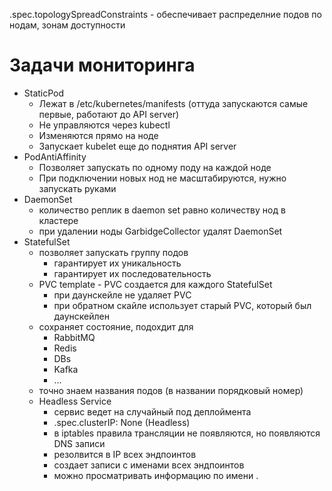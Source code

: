 <Pod>.spec.topologySpreadConstraints - обеспечивает распределние подов по нодам, зонам доступности

# Задачи мониторинга
- StaticPod 
  - Лежат в /etc/kubernetes/manifests (оттуда запускаются самые первые, работают до API server)
  - Не управляются через kubectl
  - Изменяются прямо на ноде
  - Запускает kubelet еще до поднятия API server
- PodAntiAffinity
  - Позволяет запускать по одному поду на каждой ноде
  - При подключении новых нод не масштабируются, нужно запускать руками
- DaemonSet
  - количество реплик в daemon set равно количеству нод в кластере
  - при удалении ноды GarbidgeCollector удалят DaemonSet
- StatefulSet
  - позволяет запускать группу подов
    - гарантирует их уникальность
    - гарантирует их последовательность
  - PVC template - PVC создается для каждого StatefulSet
    - при даунскейле не удаляет PVC
    - при обратном скайле использует старый PVC, который был даунскейлен
  - сохраняет состояние, подохдит для
    - RabbitMQ
    - Redis
    - DBs
    - Kafka
    - ...
  - точно знаем названия подов (в названии порядковый номер)
  - Headless Service
    - сервис ведет на случайный под деплоймента
    - .spec.clusterIP: None (Headless)
    - в iptables правила трансляции не появляются, но появляются DNS записи
    - резолвится в IP всех эндпоинтов
    - создает записи с именами всех эндпоинтов
    - можно просматривать информацию по имени <pod>.<serviceName>
